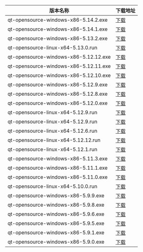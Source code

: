<table>
<thead><tr><th>版本名称</th><th>下载地址</th></tr></thead>
<tbody>
<tr><td>qt-opensource-windows-x86-5.14.2.exe</td><td><a href="https://mbd.pub/o/bread/YZWWkppyZg==">下载</a></td></tr>
<tr><td>qt-opensource-windows-x86-5.14.1.exe</td><td><a href="https://mbd.pub/o/bread/YZWWkppyaA==">下载</a></td></tr>
<tr><td>qt-opensource-windows-x86-5.13.2.exe</td><td><a href="https://mbd.pub/o/bread/aJaVmppt">下载</a></td></tr>
<tr><td>qt-opensource-linux-x64-5.13.0.run</td><td><a href="https://mbd.pub/o/bread/YZWWkppyZQ==">下载</a></td></tr>
<tr><td>qt-opensource-windows-x86-5.12.12.exe</td><td><a href="https://mbd.pub/o/bread/YZWWkppubA==">下载</a></td></tr>
<tr><td>qt-opensource-windows-x86-5.12.11.exe</td><td><a href="https://mbd.pub/o/bread/YZWUk5xvZQ==">下载</a></td></tr>
<tr><td>qt-opensource-windows-x86-5.12.10.exe</td><td><a href="https://mbd.pub/o/bread/YZWWkppubQ==">下载</a></td></tr>
<tr><td>qt-opensource-windows-x86-5.12.9.exe</td><td><a href="https://mbd.pub/o/bread/YZWWkppxbA==">下载</a></td></tr>
<tr><td>qt-opensource-windows-x86-5.12.8.exe</td><td><a href="https://mbd.pub/o/bread/YZWWkppxbQ==">下载</a></td></tr>
<tr><td>qt-opensource-windows-x86-5.12.0.exe</td><td><a href="https://mbd.pub/o/bread/mbd-YZWUkp9qaQ==">下载</a></td></tr>
<tr><td>qt-opensource-linux-x64-5.12.9.run</td><td><a href="https://mbd.pub/o/bread/YZWWkppvZA==">下载</a></td></tr>
<tr><td>qt-opensource-linux-x64-5.12.9.run</td><td><a href="https://mbd.pub/o/bread/YZWWkppuag==">下载</a></td></tr>
<tr><td>qt-opensource-linux-x64-5.12.6.run</td><td><a href="https://mbd.pub/o/bread/YZWWkppuaQ==">下载</a></td></tr>
<tr><td>qt-opensource-linux-x64-5.12.12.run</td><td><a href="https://mbd.pub/o/bread/YZWWkppuaA==">下载</a></td></tr>
<tr><td>qt-opensource-linux-x64-5.12.1.run</td><td><a href="https://mbd.pub/o/bread/YZWWkppuZw==">下载</a></td></tr>
<tr><td>qt-opensource-windows-x86-5.11.3.exe</td><td><a href="https://mbd.pub/o/bread/YZWWkppyaQ==">下载</a></td></tr>
<tr><td>qt-opensource-windows-x86-5.11.1.exe</td><td><a href="https://mbd.pub/o/bread/YZWWkppyag==">下载</a></td></tr>
<tr><td>qt-opensource-windows-x86-5.11.0.exe</td><td><a href="https://mbd.pub/o/bread/YZWWkppyaw==">下载</a></td></tr>
<tr><td>qt-opensource-linux-x64-5.10.0.run</td><td><a href="https://mbd.pub/o/bread/YZWWkppuZg==">下载</a></td></tr>
<tr><td>qt-opensource-windows-x86-5.9.9.exe</td><td><a href="https://mbd.pub/o/bread/YZWWkppybQ==">下载</a></td></tr>
<tr><td>qt-opensource-windows-x86-5.9.8.exe</td><td><a href="https://mbd.pub/o/bread/aJaVmppv">下载</a></td></tr>
<tr><td>qt-opensource-windows-x86-5.9.6.exe</td><td><a href="https://mbd.pub/o/bread/YZWWkptpZA==">下载</a></td></tr>
<tr><td>qt-opensource-windows-x86-5.9.5.exe</td><td><a href="https://mbd.pub/o/bread/YZWWkptpZQ==">下载</a></td></tr>
<tr><td>qt-opensource-windows-x86-5.9.1.exe</td><td><a href="https://mbd.pub/o/bread/YZWWkptpZg==">下载</a></td></tr>
<tr><td>qt-opensource-windows-x86-5.9.0.exe</td><td><a href="https://mbd.pub/o/bread/YZWWkppuZA==">下载</a></td></tr>
</tbody>
</table>

